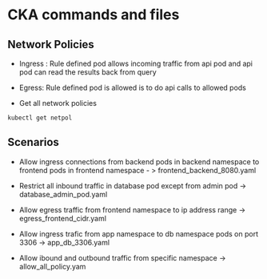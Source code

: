 # CKA commands and files

## Network Policies

- Ingress : Rule defined pod allows incoming traffic from api pod and api pod can read the results back from query

- Egress: Rule defined pod is allowed is to do api calls to allowed pods

- Get all network policies
```
kubectl get netpol
```

## Scenarios

- Allow ingress connections from backend pods in backend namespace to frontend pods in frontend namespace - > frontend_backend_8080.yaml

- Restrict all inbound traffic in database pod except from admin pod -> database_admin_pod.yaml

- Allow egress traffic from frontend namespace to ip address range -> egress_frontend_cidr.yaml

- Allow ingress trafic from app namespace to db namespace pods on port 3306 -> app_db_3306.yaml

- Allow ibound and outbound traffic from specific namespace -> allow_all_policy.yam
